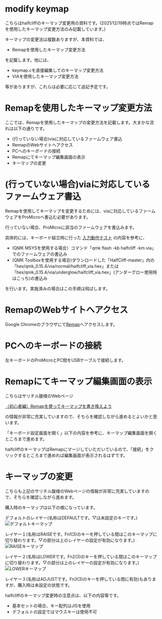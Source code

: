 # modify keymap
こちらはhalfcliffのキーマップ変更用の資料です。(2021/12/19時点ではRemapを使用したキーマップ変更方法のみ記載しています。)

キーマップの変更法は複数ありますが、本資料では、

* Remapを使用したキーマップ変更方法

を記載します。他には、

* keymap.cを直接編集してのキーマップ変更方法
* VIAを使用したキーマップ変更方法

等がありますが、これらは必要に応じて追記予定です。

# Remapを使用したキーマップ変更方法
ここでは、Remapを使用したキーマップの変更方法を記載します。大まかな流れは以下の通りです。
* (行っていない場合)viaに対応しているファームウェア書込
* RemapのWebサイトへアクセス
* PCへのキーボードの接続
* Remapにてキーマップ編集画面の表示
* キーマップの変更

# (行っていない場合)viaに対応しているファームウェア書込
Remapを使用してキーマップを変更するためには、viaに対応しているファームウェアをProMicroへ書込む必要があります。

行っていない場合、ProMicroに該当のファームウェアを書込みます。

具体的には、キーボード組立時に行った
[入力動作テスト](https://github.com/N2-Sumikko/HalfCliff/blob/master/doc/Oparation_test_jp.md)
の内容を参考に、
* (QMK MSYSを使用する場合）コマンド「qmk flash -kb halfcliff -km via」でのファームウェアの書込み
* (QMK Toolboxを使用する場合)ダウンロードした「HalfCliff-master」内の「hex/qmk_0.15.4/via/normal/halfcliff_via.hex」または「hex/qmk_0.15.4/via/underglow/halfcliff_via.hex」(アンダーグロー使用時はこっち)の書込み

を行います。実施済みの場合はこの手順は飛ばします。

# RemapのWebサイトへアクセス
Google Chromeのブラウザにて[Remap](https://remap-keys.app/)へアクセスします。

# PCへのキーボードの接続
左キーボードのProMicroとPC間をUSBケーブルで接続します。

# Remapにてキーマップ編集画面の表示
こちらはサリチル酸様のWebページ

[（初心者編）Remapを使ってキーマップを書き換えよう](https://salicylic-acid3.hatenablog.com/entry/remap-manual)

の情報が非常に充実していますので、そちらを確認しながら進めるとよいかと思います。

「キーボード設定画面を開く」以下の内容を参考に、キーマップ編集画面を開くところまで進めます。

halfcliffのキーマップはRemapにマージしていただいているので、「接続」をクリックするところまで進めれば編集画面が表示されるはずです。

# キーマップの変更
こちらも上記のサリチル酸様のWebページの情報が非常に充実していますので、そちらを確認しながら進めます。

購入時のキーマップは以下の様になっています。

デフォルトのレイヤー(名称はDEFAULTです。▽は未設定のキーです。)
![デフォルトキーマップ](https://user-images.githubusercontent.com/54104281/146664429-d2f52b6e-d88e-40d4-a1d4-0b57404891e3.png)

レイヤー１(名称はRAISEです。Fn1(3)のキーを押している間はこのキーマップに切り替わります。▽の部分は上のレイヤーの設定が有効になります。)
![RAISEキーマップ](https://user-images.githubusercontent.com/54104281/146664732-41e82311-9899-49b5-a8d0-a22600d46aed.png)

レイヤー２(名称はLOWERです。Fn2(3)のキーを押している間はこのキーマップに切り替わります。▽の部分は上のレイヤーの設定が有効になります。)
![LOWERキーマップ](https://user-images.githubusercontent.com/54104281/146664752-04327d61-b525-4447-8578-6ef5d036133b.png)

レイヤー３(名称はADJUSTです。Fn3(3)のキーを押している間に有効)もありますが、購入時は未設定の状態です。

halfcliffのキーマップ変更時の注意点は、以下の内容等です。
* 基本セットの場合、キー配列はJISを使用
* デフォルトの設定ではマウスキーは使用不可
